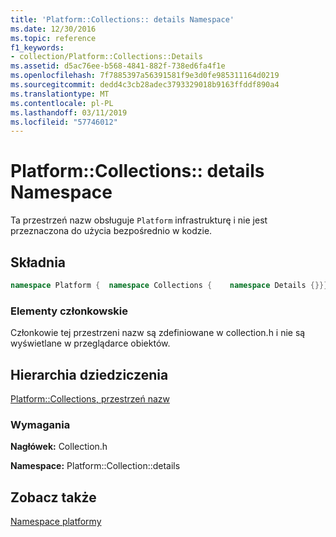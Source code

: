 ```yaml
---
title: 'Platform::Collections:: details Namespace'
ms.date: 12/30/2016
ms.topic: reference
f1_keywords:
- collection/Platform::Collections::Details
ms.assetid: d5ac76ee-b568-4841-882f-738ed6fa4f1e
ms.openlocfilehash: 7f7885397a56391581f9e3d0fe985311164d0219
ms.sourcegitcommit: dedd4c3cb28adec3793329018b9163ffddf890a4
ms.translationtype: MT
ms.contentlocale: pl-PL
ms.lasthandoff: 03/11/2019
ms.locfileid: "57746012"
---
```

# <a name="platformcollectionsdetails-namespace"></a>Platform::Collections:: details Namespace

Ta przestrzeń nazw obsługuje `Platform` infrastrukturę i nie jest przeznaczona do użycia bezpośrednio w kodzie.

## <a name="syntax"></a>Składnia

```cpp
namespace Platform {  namespace Collections {    namespace Details {}}}
```

### <a name="members"></a>Elementy członkowskie

Członkowie tej przestrzeni nazw są zdefiniowane w collection.h i nie są wyświetlane w przeglądarce obiektów.

## <a name="inheritance-hierarchy"></a>Hierarchia dziedziczenia

[Platform::Collections, przestrzeń nazw](../cppcx/platform-collections-namespace.md)

### <a name="requirements"></a>Wymagania

**Nagłówek:** Collection.h

**Namespace:** Platform::Collection::details

## <a name="see-also"></a>Zobacz także

[Namespace platformy](platform-namespace-c-cx.md)
